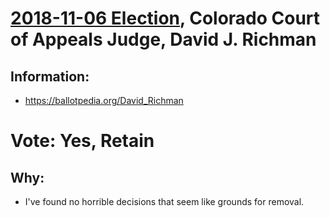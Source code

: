 # [2018-11-06 Election](../README.md), Colorado Court of Appeals Judge, David J. Richman

## Information:

* https://ballotpedia.org/David_Richman

# Vote: Yes, Retain

## Why:

* I've found no horrible decisions that seem like grounds for removal.
